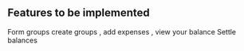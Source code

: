 ## Features to be implemented

Form groups
create groups , add expenses , view your balance
Settle balances